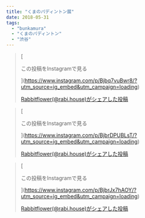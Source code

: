 ```yaml
---
title: "くまのパディントン展"
date: 2018-05-31
tags: 
  - "bunkamura"
  - "くまのパディントン"
  - "渋谷"
---
```


> [
> 
> この投稿をInstagramで見る
> 
> ](https://www.instagram.com/p/Bjbq7vuBwr8/?utm_source=ig_embed&utm_campaign=loading)
> 
> [Rabbitflower(@rabi.house)がシェアした投稿](https://www.instagram.com/p/Bjbq7vuBwr8/?utm_source=ig_embed&utm_campaign=loading)

<script async src="//www.instagram.com/embed.js"></script>

> [
> 
> この投稿をInstagramで見る
> 
> ](https://www.instagram.com/p/BjbrDPUBLsT/?utm_source=ig_embed&utm_campaign=loading)
> 
> [Rabbitflower(@rabi.house)がシェアした投稿](https://www.instagram.com/p/BjbrDPUBLsT/?utm_source=ig_embed&utm_campaign=loading)

<script async src="//www.instagram.com/embed.js"></script>

> [
> 
> この投稿をInstagramで見る
> 
> ](https://www.instagram.com/p/BjbrJx7hAOY/?utm_source=ig_embed&utm_campaign=loading)
> 
> [Rabbitflower(@rabi.house)がシェアした投稿](https://www.instagram.com/p/BjbrJx7hAOY/?utm_source=ig_embed&utm_campaign=loading)

<script async src="//www.instagram.com/embed.js"></script>
